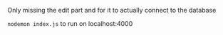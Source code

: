 Only missing the edit part and for it to actually connect to the database

```nodemon index.js``` to run on localhost:4000
